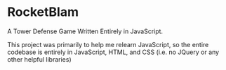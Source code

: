 # RocketBlam
A Tower Defense Game Written Entirely in JavaScript.

This project was primarily to help me relearn JavaScript, so the entire codebase is entirely in JavaScript, HTML, and CSS (i.e. no JQuery or any other helpful libraries)
